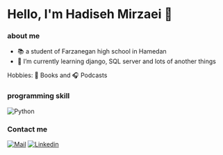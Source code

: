 # Hello, I'm Hadiseh Mirzaei 👋


### about me

- 📚 a student of Farzanegan high school in Hamedan
- 🌱 I’m currently learning django, SQL server and lots of another things

Hobbies:
:closed_book: Books and :headphones: Podcasts

### programming  skill

![Python](https://img.shields.io/badge/-Python-3776AB?style=for-the-badge&logo=python&logoColor=white)

### Contact me

[![Mail](https://img.shields.io/badge/-Mail-D14836?style=for-the-badge&logo=Gmail&logoColor=white)](mailto:hadisehmirzayy@gmail.com)
[![Linkedin](https://img.shields.io/badge/-LinkedIn-blue?style=for-the-badge&logo=Linkedin&logoColor=white)](https://www.linkedin.com/in/hadise-mirzaei-ba0b65258/)
